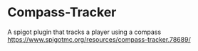 # Compass-Tracker

A spigot plugin that tracks a player using a compass
https://www.spigotmc.org/resources/compass-tracker.78689/
